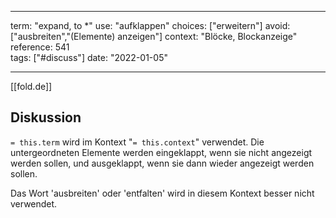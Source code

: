 
---
term:      "expand, to *"
use:       "aufklappen"
choices:   ["erweitern"]
avoid:     ["ausbreiten","(Elemente) anzeigen"]
context:   "Blöcke, Blockanzeige"
reference: 541        
tags:      ["#discuss"]
date:      "2022-01-05"

---
[[fold.de]]
## Diskussion
`= this.term` wird im Kontext "`= this.context`" verwendet. Die untergeordneten Elemente werden eingeklappt, wenn sie nicht angezeigt werden sollen, und ausgeklappt, wenn sie dann wieder angezeigt werden sollen.

Das Wort 'ausbreiten' oder 'entfalten' wird in diesem Kontext besser nicht verwendet.

